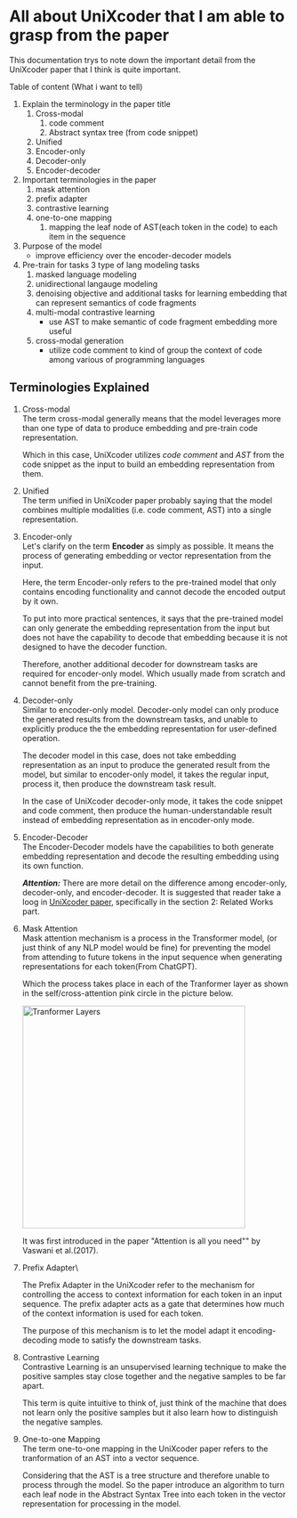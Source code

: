 # All about UniXcoder that I am able to grasp from the paper

This documentation trys to note down the important detail from the UniXcoder paper that I think is quite important.

Table of content (What i want to tell)

1. Explain the terminology in the paper title
   1. Cross-modal
      1. code comment
      2. Abstract syntax tree (from code snippet)
   2. Unified
   3. Encoder-only
   4. Decoder-only
   5. Encoder-decoder
2. Important terminologies in the paper
   1. mask attention
   2. prefix adapter
   3. contrastive learning
   4. one-to-one mapping
      1. mapping the leaf node of AST(each token in the code) to each item in the sequence
3. Purpose of the model
   - improve efficiency over the encoder-decoder models
4. Pre-train for tasks
   3 type of lang modeling tasks
   1. masked language modeling
   2. unidirectional langauge modeling
   3. denoising objective
      and additional tasks for learning embedding that can represent semantics of code fragments
   4. multi-modal contrastive learning
      - use AST to make semantic of code fragment embedding more useful
   5. cross-modal generation
      - utilize code comment to kind of group the context of code among various of programming languages

## Terminologies Explained

1. Cross-modal\
   The term cross-modal generally means that the model leverages more than one type of data to produce embedding and pre-train code representation.

   <!-- Additionally, the [cross-modal deep learning](https://jina.ai/news/what-is-multimodal-deep-learning-and-what-are-the-applications/#:~:text=information%20from%20one%20modality%20is%20used%20to%20improve%20performance%20in%20another) also means that the model utilize information from one modality to improve performance in another modality. -->

   Which in this case, UniXcoder utilizes _code comment_ and _AST_ from the code snippet as the input to build an embedding representation from them.

2. Unified\
   The term unified in UniXcoder paper probably saying that the model combines multiple modalities (i.e. code comment, AST) into a single representation.

<!-- Below paragraphes are copied from ChatGPT -->
<!-- A unified model can process multiple types of inputs, such as text and images, in a coherent manner and learn a single representation that can be used for multiple tasks.

By combining multiple modalities into a single representation, the model can better understand the relationships between the modalities and make use of the complementary information provided by each modality to improve its overall performance. This is different from traditional models that treat each modality as separate inputs and learn a separate representation for each modality.

In the context of UniXcoder, the goal of the unified approach is to improve the model's ability to perform code-related understanding and generation tasks by considering not only code, but also code comments and abstract syntax trees. -->

3. Encoder-only\
   Let's clarify on the term **Encoder** as simply as possible. It means the process of generating embedding or vector representation from the input.

   Here, the term Encoder-only refers to the pre-trained model that only contains encoding functionality and cannot decode the encoded output by it own.

   To put into more practical sentences, it says that the pre-trained model can only generate the embedding representation from the input but does not have the capability to decode that embedding because it is not designed to have the decoder function.

   Therefore, another additional decoder for downstream tasks are required for encoder-only model. Which usually made from scratch and cannot benefit from the pre-training.

4. Decoder-only\
   Similar to encoder-only model. Decoder-only model can only produce the generated results from the downstream tasks, and unable to explicitly produce the the embedding representation for user-defined operation.

   The decoder model in this case, does not take embedding representation as an input to produce the generated result from the model, but similar to encoder-only model, it takes the regular input, process it, then produce the downstream task result.

   In the case of UniXcoder decoder-only mode, it takes the code snippet and code comment, then produce the human-understandable result instead of embedding representation as in encoder-only mode.

5. Encoder-Decoder\
   The Encoder-Decoder models have the capabilities to both generate embedding representation and decode the resulting embedding using its own function.

   **_Attention:_** There are more detail on the difference among encoder-only, decoder-only, and encoder-decoder. It is suggested that reader take a loog in [UniXcoder paper](https://arxiv.org/pdf/2203.03850.pdf), specifically in the section 2: Related Works part.

6. Mask Attention\
   Mask attention mechanism is a process in the Transformer model, (or just think of any NLP model would be fine) for preventing the model from attending to future tokens in the input sequence when generating representations for each token(From ChatGPT).

   Which the process takes place in each of the Tranformer layer as shown in the self/cross-attention pink circle in the picture below.

   <img src="https://vaclavkosar.com/images/transformer-full-model.png" alt="Tranformer Layers" width="400"/>
   <!-- ![](https://vaclavkosar.com/images/transformer-full-model.png) -->

   It was first introduced in the paper "Attention is all you need"" by Vaswani et al.(2017).

7. Prefix Adapter\
   <!-- The prefix in the UniXcoder refers to the prefix token used for putting at the beggining the of an input sequence. Just like any other NLP model where it require [CLS] token at the start, UniXcoder has its own prefixes to make the model has better control the access to context information, which can improve the performance of the model on various tasks. -->

   The Prefix Adapter in the UniXcoder refer to the mechanism for controlling the access to context information for each token in an input sequence. The prefix adapter acts as a gate that determines how much of the context information is used for each token.

   The purpose of this mechanism is to let the model adapt it encoding-decoding mode to satisfy the downstream tasks.

8. Contrastive Learning\
   Contrastive Learning is an unsupervised learning technique to make the positive samples stay close together and the negative samples to be far apart.

   This term is quite intuitive to think of, just think of the machine that does not learn only the positive samples but it also learn how to distinguish the negative samples.

9. One-to-one Mapping\
   The term one-to-one mapping in the UniXcoder paper refers to the tranformation of an AST into a vector sequence.

   Considering that the AST is a tree structure and therefore unable to process through the model. So the paper introduce an algorithm to turn each leaf node in the Abstract Syntax Tree into each token in the vector representation for processing in the model.
